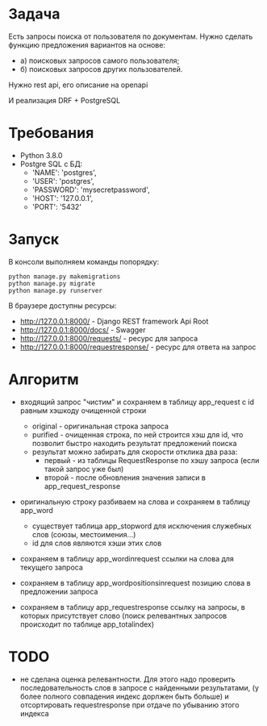 # Задача
Есть запросы поиска от пользователя по документам. Нужно сделать функцию предложения вариантов на основе:
- а) поисковых запросов самого пользователя;
- б) поисковых запросов других пользователей.

Нужно rest api, его описание на openapi

И реализация DRF + PostgreSQL 

# Требования
- Python 3.8.0
- Postgre SQL с БД:
    -	'NAME': 'postgres',
	-	'USER': 'postgres',
	-	'PASSWORD': 'mysecretpassword',
	-	'HOST': '127.0.0.1',
	-	'PORT': '5432'
	
# Запуск
В консоли выполняем команды попорядку:
````
python manage.py makemigrations
python manage.py migrate
python manage.py runserver
````
В браузере доступны ресурсы: 
- http://127.0.0.1:8000/ - Django REST framework Api Root
- http://127.0.0.1:8000/docs/ - Swagger
- http://127.0.0.1:8000/requests/ - ресурс для запроса
- http://127.0.0.1:8000/requestresponse/ - ресурс для ответа на запрос

# Алгоритм
- входящий запрос "чистим" и сохраняем в таблицу app_request с id равным хэшкоду очищенной строки
    - original - оригинальная строка запроса
    - purified - очищенная строка, по ней строится хэш для id, что позволит быстро находить результат предложений поиска
    - результат можно забирать для скорости отклика два раза:
      - первый - из таблицы RequestResponse по хэшу запроса (если такой запрос уже был)
      - второй - после обновления значения записи в app_request_response
    
- оригинальную строку разбиваем на слова и сохраняем в таблицу app_word
  - существует таблица app_stopword для исключения служебных слов (союзы, местоимения...)
  - id для слов являются хэши этих слов
  
- сохраняем в таблицу app_wordinrequest ссылки на слова для текущего запроса

- сохраняем в таблицу app_wordpositionsinrequest позицию слова в предложении запроса

- сохраняем в таблицу app_requestresponse ссылку на запросы, в которых присутствует слово (поиск релевантных запросов происходит по таблице app_totalindex)
 
# TODO
- не сделана оценка релевантности. Для этого надо проверить последовательность слов в запросе с найденными результатами, 
(у более полного совпадения индекс дорлжен быть больше) и отсортировать requestresponse при отдаче по убыванию этого индекса 